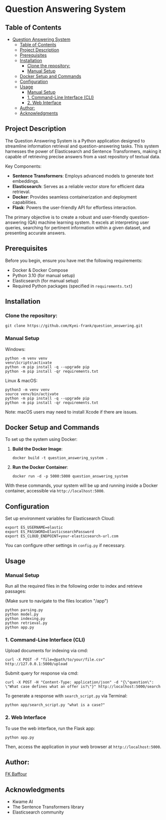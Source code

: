 # Question Answering System

## Table of Contents

- [Question Answering System](#question-answering-system)
  - [Table of Contents](#table-of-contents)
  - [Project Description](#project-description)
  - [Prerequisites](#prerequisites)
  - [Installation](#installation)
    - [Clone the repository:](#clone-the-repository)
    - [Manual Setup](#manual-setup)
  - [Docker Setup and Commands](#docker-setup-and-commands)
  - [Configuration](#configuration)
  - [Usage](#usage)
    - [Manual Setup](#manual-setup-1)
    - [1. Command-Line Interface (CLI)](#1-command-line-interface-cli)
    - [2. Web Interface](#2-web-interface)
  - [Author:](#author)
  - [Acknowledgments](#acknowledgments)

## Project Description

The Question Answering System is a Python application designed to streamline information retrieval and question-answering tasks. This system harnesses the power of Elasticsearch and Sentence Transformers, making it capable of retrieving precise answers from a vast repository of textual data.

Key Components:
- **Sentence Transformers**: Employs advanced models to generate text embeddings.
- **Elasticsearch**: Serves as a reliable vector store for efficient data retrieval.
- **Docker**: Provides seamless containerization and deployment capabilities.
- **Flask**: Powers the user-friendly API for effortless interaction.

The primary objective is to create a robust and user-friendly question-answering (QA) machine learning system. It excels at interpreting user queries, searching for pertinent information within a given dataset, and presenting accurate answers.

## Prerequisites

Before you begin, ensure you have met the following requirements:

- Docker & Docker Compose
- Python 3.10 (for manual setup)
- Elasticsearch (for manual setup)
- Required Python packages (specified in `requirements.txt`)

## Installation

### Clone the repository:

    git clone https://github.com/Kyei-frank/question_answering.git

### Manual Setup

Windows:

    python -m venv venv
    venv\Scripts\activate
    python -m pip install -q --upgrade pip
    python -m pip install -qr requirements.txt
    
Linux & macOS:

    python3 -m venv venv
    source venv/bin/activate
    python -m pip install -q --upgrade pip
    python -m pip install -qr requirements.txt

Note: macOS users may need to install Xcode if there are issues.

## Docker Setup and Commands

To set up the system using Docker:

1. **Build the Docker Image**:

    ```
    docker build -t question_answering_system .
    ```

2. **Run the Docker Container**:

    ```
    docker run -d -p 5000:5000 question_answering_system
    ```

With these commands, your system will be up and running inside a Docker container, accessible via `http://localhost:5000`.

## Configuration

Set up environment variables for Elasticsearch Cloud:

    export ES_USERNAME=elastic
    export ES_PASSWORD=ElasticsearchPassword
    export ES_CLOUD_ENDPOINT=your-elasticsearch-url.com

You can configure other settings in `config.py` if necessary.

## Usage

### Manual Setup

Run all the required files in the following order to index and retrieve passages:

(Make sure to navigate to the files location "/app")

    python parsing.py
    python model.py
    python indexing.py
    python retrieval.py
    python app.py

### 1. Command-Line Interface (CLI)

Upload documents for indexing via cmd:

    curl -X POST -F "file=@path/to/your/file.csv" http://127.0.0.1:5000/upload

Submit query for response via cmd:

    curl -X POST -H "Content-Type: application/json" -d "{\"question\": \"What case defines what an offer is?\"}" http://localhost:5000/search

To generate a response with `search_script.py` via Terminal:

    python app/search_script.py "what is a case?"

### 2. Web Interface

To use the web interface, run the Flask app:

    python app.py

Then, access the application in your web browser at `http://localhost:5000`.

## Author:
[FK Baffour](https://www.linkedin.com/in/frank-kyei-baffour-403b60100/)

## Acknowledgments

- Kwame AI
- The Sentence Transformers library
- Elasticsearch community